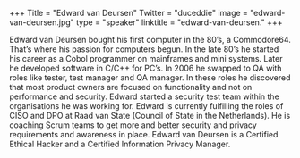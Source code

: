 +++
Title = "Edward van Deursen"
Twitter = "duceddie"
image = "edward-van-deursen.jpg"
type = "speaker"
linktitle = "edward-van-deursen."
+++

Edward van Deursen bought his first computer in the 80’s, a Commodore64. That’s where his passion for computers begun. In the late 80’s he started his career as a Cobol programmer on mainframes and mini systems. Later he developed software in C/C++ for PC’s. In 2006 he swapped to QA with roles like tester, test manager and QA manager. In these roles he discovered that most product owners are focused on functionality and not on performance and security. Edward started a security test team within the organisations he was working for. Edward is currently fulfilling the roles of CISO and DPO at Raad van State (Council of State in the Netherlands). He is coaching Scrum teams to get more and better security and privacy requirements and awareness in place. Edward van Deursen is a Certified Ethical Hacker and a Certified Information Privacy Manager.
